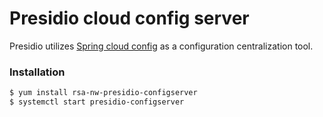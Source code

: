 # Presidio cloud config server 

Presidio utilizes [Spring cloud config](http://cloud.spring.io/spring-cloud-static/spring-cloud-config/1.3.3.RELEASE/single/spring-cloud-config.html) as a configuration centralization tool.



### Installation

```sh
$ yum install rsa-nw-presidio-configserver
$ systemctl start presidio-configserver
```

